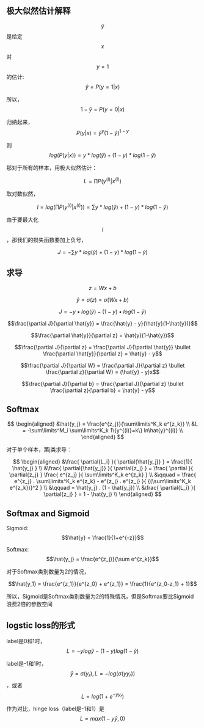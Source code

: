 ## 极大似然估计解释

$$\hat{y}$$是给定$$x$$对$$y=1$$的估计:
$$\hat{y} = P(y=1\rvert x)$$

所以，$$1-\hat{y} = P(y=0\rvert x)$$

归纳起来，$$P(y\rvert x)=\hat{y}^y (1-\hat{y})^{1-y}$$

则$$log(P(y\rvert x))=y*log(\hat{y})+(1-y)*log(1-\hat{y})$$

那对于所有的样本，用极大似然估计：

$$L=\prod P(y^{(i)}\rvert x^{(i)})$$

取对数似然，

$$l=log(\prod P(y^{(i)}\rvert x^{(i)}))=\sum y*log(\hat{y})+(1-y)*log(1-\hat{y})$$

由于要最大化$$l$$，那我们的损失函数要加上负号，

$$J=-\sum y*log(\hat{y})+(1-y)*log(1-\hat{y})$$

## 求导

$$z = Wx + b$$

$$\hat{y} = \sigma(z) = \sigma(Wx + b)$$

$$J = -y \bullet log(\hat{y}) - (1-y) \bullet log(1-\hat{y})$$

$$\frac{\partial J}{\partial \hat{y}} = \frac{\hat{y} - y}{\hat{y}(1-\hat{y})}$$

$$\frac{\partial \hat{y}}{\partial z} = \hat{y}(1-\hat{y})$$

$$\frac{\partial J}{\partial z} = \frac{\partial J}{\partial \hat{y}} \bullet \frac{\partial \hat{y}}{\partial z} = \hat{y} - y$$

$$\frac{\partial J}{\partial W} = \frac{\partial J}{\partial z} \bullet \frac{\partial z}{\partial W} = (\hat{y} - y)x$$

$$\frac{\partial J}{\partial b} = \frac{\partial J}{\partial z} \bullet \frac{\partial z}{\partial b} = \hat{y} - y$$

## Softmax

$$
\begin{aligned}
&\hat{y_j} = \frac{e^{z_j}}{\sum\limits^K_k e^{z_k}} \\
&L = -\sum\limits^M_i \sum\limits^K_k 1\{y^{(i)}=k\} ln\hat{y}^{(i)} \\
\end{aligned}
$$

对于单个样本，第j类求导：

$$
\begin{aligned}
&\frac{ \partial{L_i} }{ \partial{\hat{y_j}} } = \frac{1}{ \hat{y_j} } \\
&\frac{ \partial{\hat{y_j}} }{ \partial{z_j} } = \frac{ \partial }{ \partial{z_j} } \frac{ e^{z_j} }{ \sum\limits^K_k e^{z_k} } \\
&\qquad = \frac{ e^{z_j} . \sum\limits^K_k e^{z_k} - e^{z_j} . e^{z_j} }{ {(\sum\limits^K_k e^{z_k})}^2 } \\
&\qquad = \hat{y_j} . (1 - \hat{y_j}) \\
&\frac{ \partial{L_i} }{ \partial{z_j} } = 1 - \hat{y_j} \\
\end{aligned}
$$

## Softmax and Sigmoid

Sigmoid: $$\hat{y} = \frac{1}{1+e^{-z}}$$

Softmax: $$\hat{y_j} = \frac{e^{z_j}}{\sum e^{z_k}}$$

对于Softmax类别数量为2的情况，

$$\hat{y_1} = \frac{e^{z_1}}{e^{z_0} + e^{z_1}} = \frac{1}{e^{z_0-z_1} + 1}$$

所以，Sigmoid是Softmax类别数量为2的特殊情况，但是Softmax要比Sigmoid浪费2倍的参数空间

## logstic loss的形式

label是0和1时，$$L = -ylog\hat{y} -(1-y)log(1-\hat{y})$$

label是-1和1时，$$\hat{y} = \sigma(y_r), L = -log(\sigma(yy_r))$$，或者$$L = log(1+e^{-yy_r})$$

作为对比，hinge loss（label是-1和1）是$$L = max(1-y\hat{y}, 0)$$
